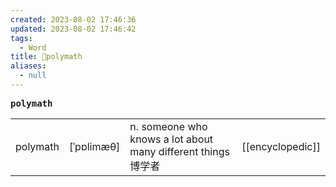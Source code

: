 ```yaml
---
created: 2023-08-02 17:46:36
updated: 2023-08-02 17:46:42
tags:
  - Word
title: 📖polymath
aliases:
  - null
---
```


<pre><strong>polymath</strong></pre>
|   |   |   |   |
|---|---|---|---|
|polymath|[ˈpɒlimæθ]|n. someone who knows a lot about many different things 博学者|[[encyclopedic]]|
